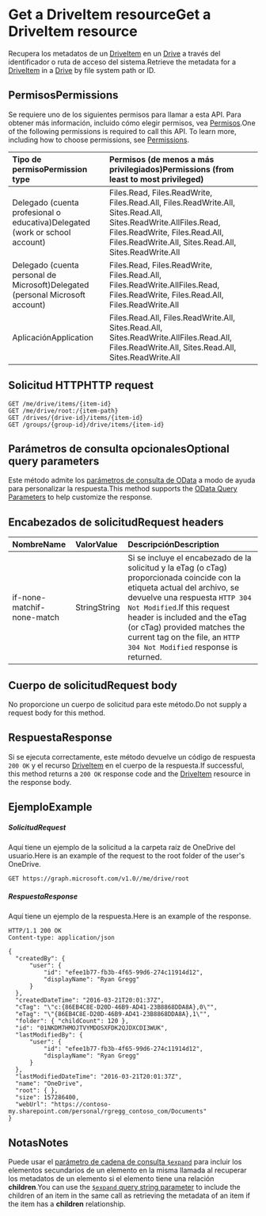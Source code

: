 # <a name="get-a-driveitem-resource"></a><span data-ttu-id="55ea1-101">Get a DriveItem resource</span><span class="sxs-lookup"><span data-stu-id="55ea1-101">Get a DriveItem resource</span></span>

<span data-ttu-id="55ea1-102">Recupera los metadatos de un [DriveItem](../resources/driveitem.md) en un [Drive](../resources/drive.md) a través del identificador o ruta de acceso del sistema.</span><span class="sxs-lookup"><span data-stu-id="55ea1-102">Retrieve the metadata for a [DriveItem](../resources/driveitem.md) in a [Drive](../resources/drive.md) by file system path or ID.</span></span>

## <a name="permissions"></a><span data-ttu-id="55ea1-103">Permisos</span><span class="sxs-lookup"><span data-stu-id="55ea1-103">Permissions</span></span>
<span data-ttu-id="55ea1-p101">Se requiere uno de los siguientes permisos para llamar a esta API. Para obtener más información, incluido cómo elegir permisos, vea [Permisos](../../../concepts/permissions_reference.md).</span><span class="sxs-lookup"><span data-stu-id="55ea1-p101">One of the following permissions is required to call this API. To learn more, including how to choose permissions, see [Permissions](../../../concepts/permissions_reference.md).</span></span>

|<span data-ttu-id="55ea1-106">Tipo de permiso</span><span class="sxs-lookup"><span data-stu-id="55ea1-106">Permission type</span></span>      | <span data-ttu-id="55ea1-107">Permisos (de menos a más privilegiados)</span><span class="sxs-lookup"><span data-stu-id="55ea1-107">Permissions (from least to most privileged)</span></span>              | 
|:--------------------|:---------------------------------------------------------| 
|<span data-ttu-id="55ea1-108">Delegado (cuenta profesional o educativa)</span><span class="sxs-lookup"><span data-stu-id="55ea1-108">Delegated (work or school account)</span></span> | <span data-ttu-id="55ea1-109">Files.Read, Files.ReadWrite, Files.Read.All, Files.ReadWrite.All, Sites.Read.All, Sites.ReadWrite.All</span><span class="sxs-lookup"><span data-stu-id="55ea1-109">Files.Read, Files.ReadWrite, Files.Read.All, Files.ReadWrite.All, Sites.Read.All, Sites.ReadWrite.All</span></span>    | 
|<span data-ttu-id="55ea1-110">Delegado (cuenta personal de Microsoft)</span><span class="sxs-lookup"><span data-stu-id="55ea1-110">Delegated (personal Microsoft account)</span></span> | <span data-ttu-id="55ea1-111">Files.Read, Files.ReadWrite, Files.Read.All, Files.ReadWrite.All</span><span class="sxs-lookup"><span data-stu-id="55ea1-111">Files.Read, Files.ReadWrite, Files.Read.All, Files.ReadWrite.All</span></span>    | 
|<span data-ttu-id="55ea1-112">Aplicación</span><span class="sxs-lookup"><span data-stu-id="55ea1-112">Application</span></span> | <span data-ttu-id="55ea1-113">Files.Read.All, Files.ReadWrite.All, Sites.Read.All, Sites.ReadWrite.All</span><span class="sxs-lookup"><span data-stu-id="55ea1-113">Files.Read.All, Files.ReadWrite.All, Sites.Read.All, Sites.ReadWrite.All</span></span> | 

## <a name="http-request"></a><span data-ttu-id="55ea1-114">Solicitud HTTP</span><span class="sxs-lookup"><span data-stu-id="55ea1-114">HTTP request</span></span>
<!-- { "blockType": "ignored" } -->
```http
GET /me/drive/items/{item-id}
GET /me/drive/root:/{item-path}
GET /drives/{drive-id}/items/{item-id}
GET /groups/{group-id}/drive/items/{item-id}
```

## <a name="optional-query-parameters"></a><span data-ttu-id="55ea1-115">Parámetros de consulta opcionales</span><span class="sxs-lookup"><span data-stu-id="55ea1-115">Optional query parameters</span></span>
<span data-ttu-id="55ea1-116">Este método admite los [parámetros de consulta de OData](http://developer.microsoft.com/en-us/graph/docs/overview/query_parameters) a modo de ayuda para personalizar la respuesta.</span><span class="sxs-lookup"><span data-stu-id="55ea1-116">This method supports the [OData Query Parameters](http://developer.microsoft.com/en-us/graph/docs/overview/query_parameters) to help customize the response.</span></span>

## <a name="request-headers"></a><span data-ttu-id="55ea1-117">Encabezados de solicitud</span><span class="sxs-lookup"><span data-stu-id="55ea1-117">Request headers</span></span>

| <span data-ttu-id="55ea1-118">Nombre</span><span class="sxs-lookup"><span data-stu-id="55ea1-118">Name</span></span>          | <span data-ttu-id="55ea1-119">Valor</span><span class="sxs-lookup"><span data-stu-id="55ea1-119">Value</span></span>  | <span data-ttu-id="55ea1-120">Descripción</span><span class="sxs-lookup"><span data-stu-id="55ea1-120">Description</span></span>                                                                                                                                              |
|:--------------|:-------|:---------------------------------------------------------------------------------------------------------------------------------------------------------|
| <span data-ttu-id="55ea1-121">if-none-match</span><span class="sxs-lookup"><span data-stu-id="55ea1-121">if-none-match</span></span> | <span data-ttu-id="55ea1-122">String</span><span class="sxs-lookup"><span data-stu-id="55ea1-122">String</span></span> | <span data-ttu-id="55ea1-123">Si se incluye el encabezado de la solicitud y la eTag (o cTag) proporcionada coincide con la etiqueta actual del archivo, se devuelve una respuesta `HTTP 304 Not Modified`.</span><span class="sxs-lookup"><span data-stu-id="55ea1-123">If this request header is included and the eTag (or cTag) provided matches the current tag on the file, an `HTTP 304 Not Modified` response is returned.</span></span> |


## <a name="request-body"></a><span data-ttu-id="55ea1-124">Cuerpo de solicitud</span><span class="sxs-lookup"><span data-stu-id="55ea1-124">Request body</span></span>
<span data-ttu-id="55ea1-125">No proporcione un cuerpo de solicitud para este método.</span><span class="sxs-lookup"><span data-stu-id="55ea1-125">Do not supply a request body for this method.</span></span>

## <a name="response"></a><span data-ttu-id="55ea1-126">Respuesta</span><span class="sxs-lookup"><span data-stu-id="55ea1-126">Response</span></span>

<span data-ttu-id="55ea1-127">Si se ejecuta correctamente, este método devuelve un código de respuesta `200 OK` y el recurso [DriveItem](../resources/driveitem.md) en el cuerpo de la respuesta.</span><span class="sxs-lookup"><span data-stu-id="55ea1-127">If successful, this method returns a `200 OK` response code and the [DriveItem](../resources/driveitem.md) resource in the response body.</span></span>

## <a name="example"></a><span data-ttu-id="55ea1-128">Ejemplo</span><span class="sxs-lookup"><span data-stu-id="55ea1-128">Example</span></span>

##### <a name="request"></a><span data-ttu-id="55ea1-129">Solicitud</span><span class="sxs-lookup"><span data-stu-id="55ea1-129">Request</span></span>

<span data-ttu-id="55ea1-130">Aquí tiene un ejemplo de la solicitud a la carpeta raíz de OneDrive del usuario.</span><span class="sxs-lookup"><span data-stu-id="55ea1-130">Here is an example of the request to the root folder of the user's OneDrive.</span></span>

<!-- {
  "blockType": "request",
  "name": "get_item"
}-->
```
GET https://graph.microsoft.com/v1.0//me/drive/root
```

##### <a name="response"></a><span data-ttu-id="55ea1-131">Respuesta</span><span class="sxs-lookup"><span data-stu-id="55ea1-131">Response</span></span>
<span data-ttu-id="55ea1-132">Aquí tiene un ejemplo de la respuesta.</span><span class="sxs-lookup"><span data-stu-id="55ea1-132">Here is an example of the response.</span></span>

<!-- {
  "blockType": "response",
  "truncated": true,
  "@odata.type": "microsoft.graph.driveItem"
} -->
```http
HTTP/1.1 200 OK
Content-type: application/json

{
  "createdBy": {
      "user": {
          "id": "efee1b77-fb3b-4f65-99d6-274c11914d12",
          "displayName": "Ryan Gregg"
      }
  },
  "createdDateTime": "2016-03-21T20:01:37Z",
  "cTag": "\"c:{86EB4C8E-D20D-46B9-AD41-23B8868DDA8A},0\"",
  "eTag": "\"{86EB4C8E-D20D-46B9-AD41-23B8868DDA8A},1\"",
  "folder": { "childCount": 120 },
  "id": "01NKDM7HMOJTVYMDOSXFDK2QJDXCDI3WUK",
  "lastModifiedBy": {
      "user": {
          "id": "efee1b77-fb3b-4f65-99d6-274c11914d12",
          "displayName": "Ryan Gregg"
      }
  },
  "lastModifiedDateTime": "2016-03-21T20:01:37Z",
  "name": "OneDrive",
  "root": { },
  "size": 157286400,
  "webUrl": "https://contoso-my.sharepoint.com/personal/rgregg_contoso_com/Documents"
}
```

## <a name="notes"></a><span data-ttu-id="55ea1-133">Notas</span><span class="sxs-lookup"><span data-stu-id="55ea1-133">Notes</span></span>

<span data-ttu-id="55ea1-134">Puede usar el [parámetro de cadena de consulta `$expand`](http://developer.microsoft.com/en-us/graph/docs/overview/query_parameters) para incluir los elementos secundarios de un elemento en la misma llamada al recuperar los metadatos de un elemento si el elemento tiene una relación **children**.</span><span class="sxs-lookup"><span data-stu-id="55ea1-134">You can use the [`$expand` query string parameter](http://developer.microsoft.com/en-us/graph/docs/overview/query_parameters) to include the children of an item in the same call as retrieving the metadata of an item if the item has a **children** relationship.</span></span>

<!-- uuid: 8fcb5dbc-d5aa-4681-8e31-b001d5168d79
2015-10-25 14:57:30 UTC -->
<!-- {
  "type": "#page.annotation",
  "description": "Get item",
  "keywords": "",
  "section": "documentation",
  "tocPath": "OneDrive/Item/Get item"
}-->
